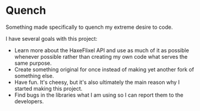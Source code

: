 # Quench

Something made specifically to quench my extreme desire to code.

I have several goals with this project:

* Learn more about the HaxeFlixel API and use as much of it as possible whenever possible rather than creating my own code what serves the same purpose.
* Create something original for once instead of making yet another fork of something else.
* Have fun. It's cheesy, but it's also ultimately the main reason why I started making this project.
* Find bugs in the libraries what I am using so I can report them to the developers.
